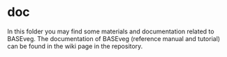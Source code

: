 # doc
In this folder you may find some materials and documentation related to BASEveg. The documentation of BASEveg (reference manual and tutorial) can be found in the wiki page in the repository.
